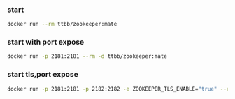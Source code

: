 ### start
```bash
docker run --rm ttbb/zookeeper:mate
```
### start with port expose
```bash
docker run -p 2181:2181 --rm -d ttbb/zookeeper:mate
```
### start tls,port expose
```bash
docker run -p 2181:2181 -p 2182:2182 -e ZOOKEEPER_TLS_ENABLE="true" --rm -d ttbb/zookeeper:mate
```